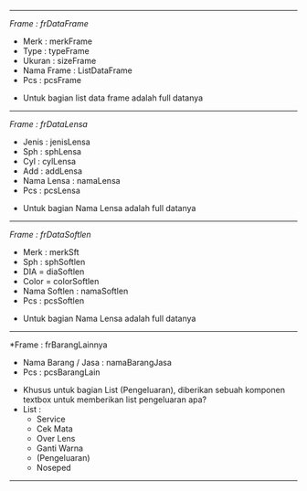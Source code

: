 
---
*Frame : frDataFrame*
- Merk  : merkFrame
- Type : typeFrame
- Ukuran : sizeFrame
- Nama Frame : ListDataFrame
- Pcs : pcsFrame

+ Untuk bagian list data frame adalah full datanya
---
*Frame : frDataLensa*
- Jenis : jenisLensa
- Sph : sphLensa
- Cyl : cylLensa
- Add : addLensa
- Nama Lensa : namaLensa
- Pcs : pcsLensa
+ Untuk bagian Nama Lensa adalah full datanya
---
*Frame : frDataSoftlen*
- Merk : merkSft
- Sph : sphSoftlen
- DIA = diaSoftlen
- Color = colorSoftlen
- Nama Softlen : namaSoftlen
- Pcs : pcsSoftlen
+ Untuk bagian Nama Lensa adalah full datanya
---
*Frame : frBarangLainnya
- Nama Barang / Jasa : namaBarangJasa
- Pcs : pcsBarangLain

+ Khusus untuk bagian List (Pengeluaran), diberikan sebuah komponen textbox untuk memberikan list pengeluaran apa? 
+ List : 
    - Service
    - Cek Mata
    - Over Lens
    - Ganti Warna
    - (Pengeluaran)
    - Noseped
---
